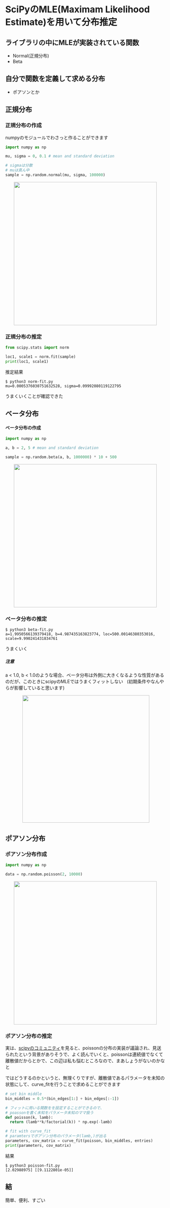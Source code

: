 # SciPyのMLE(Maximam Likelihood Estimate)を用いて分布推定

## ライブラリの中にMLEが実装されている関数
- Normal(正規分布)
- Beta

## 自分で関数を定義して求める分布
- ポアソンとか


## 正規分布

### 正規分布の作成
numpyのモジュールでわさっと作ることができます
```python
import numpy as np

mu, sigma = 0, 0.1 # mean and standard deviation

# sigmaは分散
# muは真ん中
sample = np.random.normal(mu, sigma, 100000) 
```
<div align="center">
  <img width="450px" src="https://user-images.githubusercontent.com/4949982/36629733-bc97815c-199d-11e8-9b17-5a61c22abaa0.png">
</div>

### 正規分布の推定

```python
from scipy.stats import norm

loc1, scale1 = norm.fit(sample)
print(loc1, scale1)
```
推定結果

```console
$ python3 norm-fit.py
mu=0.0005376030751632528, sigma=0.09992080119122795
```
うまくいくことが確認できた


## ベータ分布
#### ベータ分布の作成

```python
import numpy as np

a, b = 2, 5 # mean and standard deviation

sample = np.random.beta(a, b, 1000000) * 10 + 500
```
<div align="center">
  <img width="450px" src="https://user-images.githubusercontent.com/4949982/36629808-a66999b4-199e-11e8-8e5a-9a8a93920964.png">
</div>

### ベータ分布の推定

```console
$ python3 beta-fit.py
a=1.9950566139379418, b=4.987435163823774, loc=500.00146380353016, scale=9.990241431834761
```
うまくいく

##### 注意
a < 1.0, b < 1.0のような場合、ベータ分布は外側に大きくなるような性質があるのだが、このときにscipyのMLEではうまくフィットしない  
(初期条件やなんやらが影響していると思います)  

<div align="center">
  <img width="400px" src="https://user-images.githubusercontent.com/4949982/36629981-edfaca0c-19a1-11e8-9121-c6f9350ca777.png">
</div>

## ポアソン分布
### ポアソン分布作成
```python
import numpy as np

data = np.random.poisson(2, 10000)
```

<div align="center">
  <img width="450px" src="https://user-images.githubusercontent.com/4949982/36630026-99695a3e-19a2-11e8-96c7-f7d18b78013c.png">
</div>

### ポアソン分布の推定
実は、[scipyのコミュニティ](http://thread.gmane.org/gmane.comp.python.scientific.user/31752)を見ると、poissonの分布の実装が議論され、見送られたという背景がありそうで、よく読んでいくと、poissonは連続値でなくて離散値だからとかで、この辺は私も悩むところなので、まあしょうがないのかなと

ではどうするのかというと、無理くりですが、離散値であるパラメータを未知の状態にして、curve_fitを行うことで求めることができます　　
```python
# set bin middle
bin_middles = 0.5*(bin_edges[1:] + bin_edges[:-1])

# フィットに用いる関数をを設定することができるので、
# poassonを書く未知をパラメータ未知のママ扱う
def poisson(k, lamb):
  return (lamb**k/factorial(k)) * np.exp(-lamb)

# fit with curve_fit
# paramtersでポアソン分布のパラメータ(lamb,)が出る
parameters, cov_matrix = curve_fit(poisson, bin_middles, entries)
print(parameters, cov_matrix)
```
結果
```console
$ python3 poisson-fit.py
[2.02988975] [[9.1122801e-05]]
```

## 結
簡単、便利、すごい
